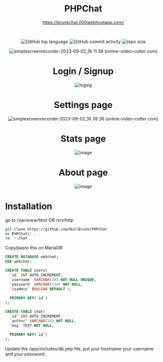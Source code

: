 <div align="center">
   
# PHPChat  

https://brunkchat.000webhostapp.com/ 
 
<br/>    
 
![GitHub top language](https://img.shields.io/github/languages/top/NullBrunk/PHPChat?style=for-the-badge)
![GitHub commit activity](https://img.shields.io/github/commit-activity/m/NullBrunk/PHPChat?style=for-the-badge)
![repo size](https://img.shields.io/github/repo-size/NullBrunk/PHPChat?style=for-the-badge)

![simplescreenrecorder-2023-09-02_16 11 39 (online-video-cutter com)](https://github.com/NullBrunk/PHPChat/assets/125673909/b14b05ed-f002-489e-b568-db3ab0a5cb9b)



# Login / Signup
![logsig](https://github.com/NullBrunk/PHPChat/assets/125673909/ea198379-ee30-421b-8bf9-d4c9a8c84274)

# Settings page
![simplescreenrecorder-2023-09-02_16 38 36 (online-video-cutter com)](https://github.com/NullBrunk/PHPChat/assets/125673909/672b8596-6146-4404-b13e-da1b2b09927a)


# Stats page 
![image](https://github.com/NullBrunk/PHPChat/assets/125673909/5a893e6b-773b-4707-b018-0451eef32524)


# About page
![image](https://github.com/NullBrunk/PHPChat/assets/125673909/3e59c72d-0ccd-4fbf-ad60-e1d4d3c2d5fa)



</div>


# Installation

go to /var/www/html OR /srv/http
```bash
git clone https://github.com/NullBrunk/PHPChat
mv PHPChat/* .
rm -r Chat
```

Copy/paste this on MariaDB:

```sql
CREATE DATABASE webchat;
USE webchat;

CREATE TABLE users(
  `id` INT AUTO_INCREMENT,
  `username` VARCHAR(30) NOT NULL UNIQUE,
  `password` VARCHAR(130) NOT NULL,
  `isadmin` BOOLEAN DEFAULT 0,
  
  PRIMARY KEY(`id`)
);

CREATE TABLE chat(
  `id` INT AUTO_INCREMENT,
  `author` VARCHAR(30) NOT NULL,
  `msg` TEXT NOT NULL,
  
  PRIMARY KEY(`id`)
);
```
Update the /app/includes/db.php file, put your hostname your username and your password.
